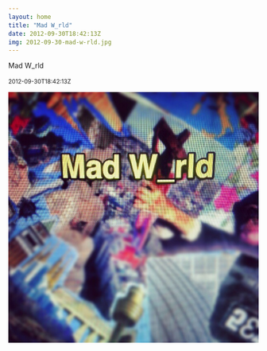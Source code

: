 ```yaml
---
layout: home
title: "Mad W_rld"
date: 2012-09-30T18:42:13Z
img: 2012-09-30-mad-w-rld.jpg
---
```


Mad W_rld

<small>2012-09-30T18:42:13Z</small>

![Mad W_rld](2012-09-30-mad-w-rld.jpg)
